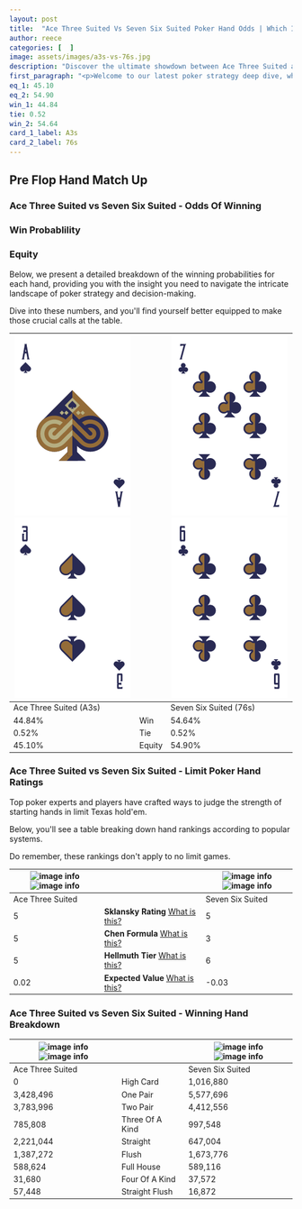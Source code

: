 ```yaml
---
layout: post
title:  "Ace Three Suited Vs Seven Six Suited Poker Hand Odds | Which Is The Better Hand In Poker? A Complete Guide"
author: reece
categories: [  ]
image: assets/images/a3s-vs-76s.jpg
description: "Discover the ultimate showdown between Ace Three Suited and Seven Six Suited in poker! Uncover the odds, strategies, and scenarios where one hand triumphs over the other. Get ready to up your poker game with this thrilling analysis."
first_paragraph: "<p>Welcome to our latest poker strategy deep dive, where we're pitting two distinct hands against each other in a high-stakes showdown: Ace Three Suited vs Seven Six Suited.</p><p>In the dynamic world of poker, every decision counts, and knowing which hand holds the upper hand is key to your success at the table.</p><p>In this article, we'll dissect these two hands, explore the scenarios where one dominates the other, and equip you with the knowledge to make strategic choices that can tip the odds in your favor.</p><p>Get ready to unravel the intriguing dynamics of these poker hands and elevate your game to new heights.</p>"
eq_1: 45.10
eq_2: 54.90
win_1: 44.84
tie: 0.52
win_2: 54.64
card_1_label: A3s
card_2_label: 76s
---
```




[comment]: # (sp0)

## Pre Flop Hand Match Up

<div class="table hand-ratings" markdown="1"> 



### Ace Three Suited vs Seven Six Suited - Odds Of Winning


  
<div class="row graphs"> 
<div class="col-lg-6">
    <h3>Win Probablility</h3>
    <canvas id="WinChart"></canvas>
</div>
<div class="col-lg-6">
    <h3>Equity</h3>
    <canvas id="EquityChart"></canvas>
</div>
</div>

  Below, we present a detailed breakdown of the winning probabilities for each hand, providing you with the insight you need to navigate the intricate landscape of poker strategy and decision-making. 

Dive into these numbers, and you'll find yourself better equipped to make those crucial calls at the table.


    
| ![image info](assets/images/hand1/a.png) ![image info](assets/images/hand1/3.png) |  | ![image info](assets/images/hand2/7.png) ![image info](assets/images/hand2/6.png) |
| -------- | -------- | -------- |
| Ace Three Suited (A3s) |  | Seven Six Suited (76s) |
| 44.84% | Win | 54.64% |
| 0.52% | Tie | 0.52% |
| 45.10% | Equity | 54.90% |




[comment]: # (sp1)



### Ace Three Suited vs Seven Six Suited - Limit Poker Hand Ratings

Top poker experts and players have crafted ways to judge the strength of starting hands in limit Texas hold'em. 

Below, you'll see a table breaking down hand rankings according to popular systems. 

Do remember, these rankings don't apply to no limit games.


    
| ![image info](https://www.riverpairs.com/assets/images/hand1/a.png) ![image info](https://www.riverpairs.com/assets/images/hand1/3.png) |  | ![image info](https://www.riverpairs.com/assets/images/hand2/7.png) ![image info](https://www.riverpairs.com/assets/images/hand2/6.png) |
| -------- | -------- | -------- |
| Ace Three Suited |  | Seven Six Suited |
| 5 | **Sklansky Rating** [What is this?](/sklansky-rating-explained) | 5 |
| 5 | **Chen Formula** [What is this?](/chen-formula-explained) | 3 |
| 5 | **Hellmuth Tier** [What is this?](/Hellmuth-tier-explained) | 6 |
| 0.02 | **Expected Value** [What is this?](/expected-value-explained) | -0.03 |




[comment]: # (sp2)



### Ace Three Suited vs Seven Six Suited - Winning Hand Breakdown


    
| ![image info](https://www.riverpairs.com/assets/images/hand1/a.png) ![image info](https://www.riverpairs.com/assets/images/hand1/3.png) |  | ![image info](https://www.riverpairs.com/assets/images/hand2/7.png) ![image info](https://www.riverpairs.com/assets/images/hand2/6.png) |
| -------- | -------- | -------- |
| Ace Three Suited |  | Seven Six Suited |
| 0 | High Card | 1,016,880 |
| 3,428,496 | One Pair | 5,577,696 |
| 3,783,996 | Two Pair | 4,412,556 |
| 785,808 | Three Of A Kind | 997,548 |
| 2,221,044 | Straight | 647,004 |
| 1,387,272 | Flush | 1,673,776 |
| 588,624 | Full House | 589,116 |
| 31,680 | Four Of A Kind | 37,572 |
| 57,448 | Straight Flush | 16,872 |




[comment]: # (sp3)



</div>

[comment]: # (sp4)



[comment]: # (sp5)

